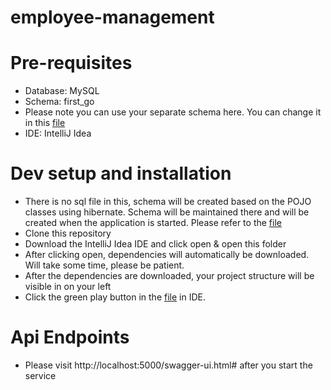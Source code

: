 # employee-management

# Pre-requisites
* Database: MySQL
* Schema: first_go
* Please note you can use your separate schema here. You can change it in this [file](https://github.com/cb-manideep/employee-management/blob/master/src/main/resources/application.properties)
* IDE: IntelliJ Idea



# Dev setup and installation
* There is no sql file in this, schema will be created based on the POJO classes using hibernate. Schema will be maintained there and will be created when the application is started. Please refer to the [file](https://github.com/cb-manideep/employee-management/blob/master/src/main/java/com/sample/employee/model/Employee.java)
* Clone this repository
* Download the IntelliJ Idea IDE and click open & open this folder
* After clicking open, dependencies will automatically be downloaded. Will take some time, please be patient.
* After the dependencies are downloaded, your project structure will be visible in on your left
* Click the green play button in the [file](https://github.com/cb-manideep/employee-management/blob/master/src/main/java/com/sample/employee/EmployeeApplication.java) in IDE.

# Api Endpoints
* Please visit http://localhost:5000/swagger-ui.html# after you start the service


